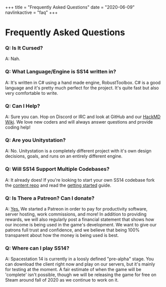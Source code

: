 +++
title = "Frequently Asked Questions"
date = "2020-06-09"
navlinkactive = "faq"
+++

# Frequently Asked Questions

### Q: Is It Cursed?

A: Nah.

### Q: What Language/Engine is SS14 written in?

A: It's written in C# using a hand made engine, RobustToolbox. C# is a good language and it's pretty much perfect for the project. It's quite fast but also very comfortable to write.

### Q: Can I Help?

A: Sure you can. Hop on Discord or IRC and look at GitHub and our [HackMD Wiki](https://hackmd.io/@ss14/docs/%2FvJp0-PyuSNeWMb5GA00B4Q). We love new coders and will always answer questions and provide coding help!

### Q: Are you Unitystation?

A: No. Unitystation is a completely different project with it's own design decisions, goals, and runs on an entirely different engine.

### Q: Will SS14 Support Multiple Codebases?

A: It already does! If you're looking to start your own SS14 codebase fork the [content repo](https://github.com/space-wizards/space-station-14) and read the [getting started](https://hackmd.io/@ss14/docs/%2FBZkI4RlUQbm09QWrXCZ3kg) guide.

### Q: Is There a Patreon? Can I donate?

A: [Yes.](https://www.patreon.com/spacestation14) We started a Patreon in order to pay for productivity software, server hosting, work commissions, and more! In addition to providing rewards, we will also regularly post a financial statement that shows how our income is being used in the game's development. We want to give our patrons full trust and confidence, and we believe that being 100% transparent about how the money is being used is best.

### Q: Where can I play SS14?

A: Spacestation 14 is currently in a loosly defined "pre-alpha" stage. You can download the client right now and play on our servers, but it's mainly for testing at the moment. A fair estimate of when the game will be 'complete' isn't possible, though we will be releasing the game for free on Steam around fall of 2020 as we continue to work on it.
